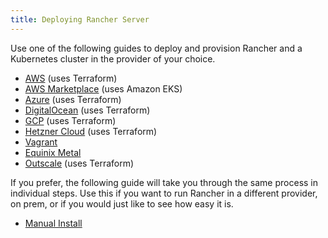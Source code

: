 ```yaml
---
title: Deploying Rancher Server
---
```


Use one of the following guides to deploy and provision Rancher and a Kubernetes cluster in the provider of your choice.

- [AWS](../getting-started/quick-start-guides/deploy-rancher-manager/aws.md) (uses Terraform)
- [AWS Marketplace](../getting-started/quick-start-guides/deploy-rancher-manager/aws-marketplace.md) (uses Amazon EKS)
- [Azure](../getting-started/quick-start-guides/deploy-rancher-manager/azure.md) (uses Terraform)
- [DigitalOcean](../getting-started/quick-start-guides/deploy-rancher-manager/digitalocean.md) (uses Terraform)
- [GCP](../getting-started/quick-start-guides/deploy-rancher-manager/gcp.md) (uses Terraform)
- [Hetzner Cloud](../getting-started/quick-start-guides/deploy-rancher-manager/hetzner-cloud.md) (uses Terraform)
- [Vagrant](../getting-started/quick-start-guides/deploy-rancher-manager/vagrant.md)
- [Equinix Metal](../getting-started/quick-start-guides/deploy-rancher-manager/equinix-metal.md)
- [Outscale](../getting-started/quick-start-guides/deploy-rancher-manager/outscale-qs.md) (uses Terraform)


If you prefer, the following guide will take you through the same process in individual steps. Use this if you want to run Rancher in a different provider, on prem, or if you would just like to see how easy it is.

- [Manual Install](../getting-started/quick-start-guides/deploy-rancher-manager/helm-cli.md)
